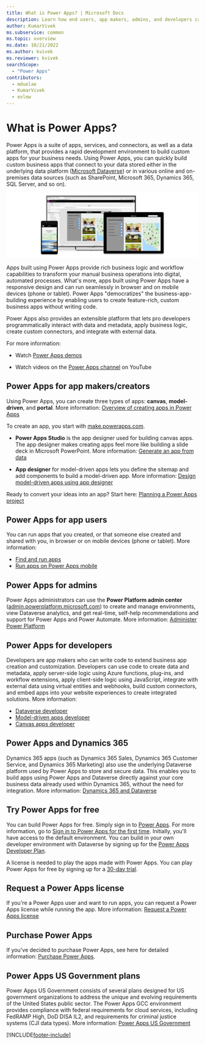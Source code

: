 ```yaml
---
title: What is Power Apps? | Microsoft Docs
description: Learn how end users, app makers, admins, and developers can use Power Apps to meet business needs by transforming manual operations into digital processes.
author: KumarVivek
ms.subservice: common
ms.topic: overview
ms.date: 10/21/2022
ms.author: kvivek
ms.reviewer: kvivek
searchScope:
  - "Power Apps"
contributors:
  - mduelae
  - KumarVivek
  - evlew
---
```

# What is Power Apps?

Power Apps is a suite of apps, services, and connectors, as well as a data platform, that provides a rapid development environment to build custom apps for your business needs. Using Power Apps, you can quickly build custom business apps that connect to your data stored either in the underlying data platform ([Microsoft Dataverse](/powerapps/maker/data-platform/data-platform-intro)) or in various online and on-premises data sources (such as SharePoint, Microsoft 365, Dynamics 365, SQL Server, and so on). 

![Power Apps.](media/PowerApps-intro.png "Power Apps")

Apps built using Power Apps provide rich business logic and workflow capabilities to transform your manual business operations into digital, automated processes. What's more, apps built using Power Apps have a responsive design and can run seamlessly in browser and on mobile devices (phone or tablet). Power Apps "democratizes" the business-app-building experience by enabling users to create feature-rich, custom business apps without writing code.

Power Apps also provides an extensible platform that lets pro developers programmatically interact with data and metadata, apply business logic, create custom connectors, and integrate with external data.

For more information:

- Watch [Power Apps demos](https://powerapps.microsoft.com/demo/)

- Watch videos on the [Power Apps channel](https://www.youtube.com/channel/UCGfWR2ekfRFckLjev6eQYLg) on YouTube

## Power Apps for app makers/creators

Using Power Apps, you can create three types of apps: **canvas**, **model-driven**, and **portal**. More information: [Overview of creating apps in Power Apps](maker/index.md)

To create an app, you start with [make.powerapps.com](https://make.powerapps.com).

- **Power Apps Studio** is the app designer used for building canvas apps. The app designer makes creating apps feel more like building a slide deck in Microsoft PowerPoint. More information: [Generate an app from data](/powerapps/maker/canvas-apps/data-platform-create-app)  

- **App designer** for model-driven apps lets you define the sitemap and add components to build a model-driven app. More information: [Design model-driven apps using app designer](maker/model-driven-apps/design-custom-business-apps-using-app-designer.md)

Ready to convert your ideas into an app? Start here: [Planning a Power Apps project](/powerapps/guidance/planning/introduction)

## Power Apps for app users

You can run apps that you created, or that someone else created and shared with you, in browser or on mobile devices (phone or tablet). More information: 

- [Find and run apps](user/index.md)
- [Run apps on Power Apps mobile](mobile/run-powerapps-on-mobile.md)

## Power Apps for admins

Power Apps administrators can use the **Power Platform admin center** ([admin.powerplatform.microsoft.com](https://admin.powerplatform.microsoft.com)) to create and manage environments, view Dataverse analytics, and get real-time, self-help recommendations and support for Power Apps and Power Automate. More information: [Administer Power Platform](/power-platform/admin/admin-guide)

## Power Apps for developers

Developers are app makers who can write code to extend business app creation and customization. Developers can use code to create data and metadata, apply server-side logic using Azure functions, plug-ins, and workflow extensions, apply client-side logic using JavaScript, integrate with external data using virtual entities and webhooks, build custom connectors, and embed apps into your website experiences to create integrated solutions. More information: 
- [Dataverse developer](/powerapps/developer/data-platform/)
- [Model-driven apps developer](/powerapps/developer/model-driven-apps/)
- [Canvas apps developer](/powerapps/maker/canvas-apps/dev-enterprise-intro)

## Power Apps and Dynamics 365

Dynamics 365 apps (such as Dynamics 365 Sales, Dynamics 365 Customer Service, and Dynamics 365 Marketing) also use the underlying Dataverse platform used by Power Apps to store and secure data. This enables you to build apps using Power Apps and Dataverse directly against your core business data already used within Dynamics 365, without the need for integration. More information: [Dynamics 365 and Dataverse](maker/data-platform/data-platform-intro.md#dynamics-365-and-dataverse)

## Try Power Apps for free

You can build Power Apps for free. Simply sign in to [Power Apps](https://make.powerapps.com). For more information, go to [Sign in to Power Apps for the first time](maker/canvas-apps/intro-maker-portal.md). Initially, you'll have access to the default environment. You can build in your own developer environment with Dataverse by signing up for the [Power Apps Developer Plan](maker/developer-plan.md).

A license is needed to play the apps made with Power Apps. You can play Power Apps for free by signing up for a [30-day trial](maker/signup-for-powerapps.md).

##  Request a Power Apps license
If you're a Power Apps user and want to run apps, you can request a Power Apps license while running the app. More information: [Request a Power Apps license](user/request-license.md)

## Purchase Power Apps

If you've decided to purchase Power Apps, see here for detailed information: [Purchase Power Apps](/power-platform/admin/signup-for-powerapps-admin).

## Power Apps US Government plans

Power Apps US Government consists of several plans designed for US government organizations to address the unique and evolving requirements of the United States public sector. The Power Apps GCC environment provides compliance with federal requirements for cloud services, including FedRAMP High, DoD DISA IL2, and requirements for criminal justice systems (CJI data types). More information: [Power Apps US Government](/power-platform/admin/powerapps-us-government)


[!INCLUDE[footer-include](includes/footer-banner.md)]
